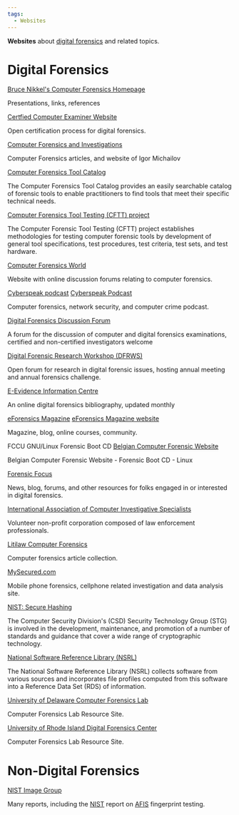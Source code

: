 ```yaml
---
tags:
  - Websites
---
```

**Websites** about [digital forensics](digital_forensics.md) and
related topics.

# Digital Forensics

[Bruce Nikkel's Computer Forensics Homepage](https://digitalforensics.ch/)

Presentations, links, references

<!-- -->

[Certfied Computer Examiner Website](https://www.isfce.com/)

Open certification process for digital forensics.

<!-- -->

[Computer Forensics and Investigations](http://computer-forensics-lab.org/)

Computer Forensics articles, and website of Igor Michailov

<!-- -->

[Computer Forensics Tool Catalog](https://toolcatalog.nist.gov/)

The Computer Forensics Tool Catalog provides an easily searchable
catalog of forensic tools to enable practitioners to find tools that
meet their specific technical needs.

<!-- -->

[Computer Forensics Tool Testing (CFTT) project](https://www.nist.gov/itl/ssd/software-quality-group/computer-forensics-tool-testing-program-cftt)

The Computer Forensic Tool Testing (CFTT) project establishes
methodologies for testing computer forensic tools by development of
general tool specifications, test procedures, test criteria, test sets,
and test hardware.

<!-- -->

[Computer Forensics World](https://www.computerforensicsworld.com/)

Website with online discussion forums relating to computer forensics.

<!-- -->

[Cyberspeak podcast](cyberspeak_podcast.md)
[Cyberspeak Podcast](https://cyberspeak.libsyn.com/)

Computer forensics, network security, and computer crime podcast.

<!-- -->

[Digital Forensics Discussion Forum](http://www.multimediaforensics.com/)

A forum for the discussion of computer and digital forensics
examinations, certified and non-certified investigators welcome

<!-- -->

[Digital Forensic Research Workshop (DFRWS)](https://dfrws.org/)

Open forum for research in digital forensic issues, hosting annual
meeting and annual forensics challenge.

<!-- -->

[E-Evidence Information Centre](http://www.e-evidence.info/)

An online digital forensics bibliography, updated monthly

<!-- -->

[eForensics Magazine](eforensics_magazine.md)
[eForensics Magazine website](https://eforensicsmag.com/)

Magazine, blog, online courses, community.

<!-- -->

FCCU GNU/Linux Forensic Boot CD
[Belgian Computer Forensic Website](http://www.lnx4n6.be/)

Belgian Computer Forensic Website - Forensic Boot CD - Linux

<!-- -->

[Forensic Focus](https://forensicfocus.com/)

News, blog, forums, and other resources for folks engaged in or
interested in digital forensics.

<!-- -->

[International Association of Computer Investigative Specialists](https://iacis.info/)

Volunteer non-profit corporation composed of law enforcement
professionals.

<!-- -->

[Litilaw Computer Forensics](http://computer-forensics-litilaw.lexbe.com/)

Computer forensics article collection.

<!-- -->

[MySecured.com](http://www.marwan.com)

Mobile phone forensics, cellphone related investigation and data
analysis site.

<!-- -->

[NIST: Secure Hashing](https://csrc.nist.gov/projects/hash-functions)

The Computer Security Division's (CSD) Security Technology Group (STG)
is involved in the development, maintenance, and promotion of a number
of standards and guidance that cover a wide range of cryptographic
technology.

<!-- -->

[National Software Reference Library (NSRL)](https://www.nist.gov/itl/ssd/software-quality-group/national-software-reference-library-nsrl)

The National Software Reference Library (NSRL) collects software from
various sources and incorporates file profiles computed from this
software into a Reference Data Set (RDS) of information.

<!-- -->

[University of Delaware Computer Forensics Lab](http://128.175.24.251/forensics/default.htm)

Computer Forensics Lab Resource Site.

<!-- -->

[University of Rhode Island Digital Forensics Center](https://web.uri.edu/cs/dfcsc/) 

Computer Forensics Lab Resource Site.

# Non-Digital Forensics

[NIST Image Group](https://fingerprint.nist.gov/)

Many reports, including the [NIST](nist.md) report on [AFIS](afis.md)
fingerprint testing.
